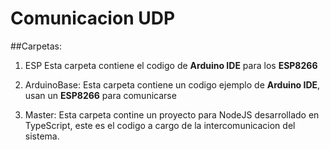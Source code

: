 # Comunicacion UDP
##Carpetas:
  1. ESP
    Esta carpeta contiene el codigo de **Arduino IDE** para los **ESP8266**

  2. ArduinoBase:
    Esta carpeta contiene un codigo ejemplo de **Arduino IDE**, usan un **ESP8266** para comunicarse

  3. Master:
    Esta carpeta contine un proyecto para NodeJS desarrollado en TypeScript, este es el codigo a cargo de la intercomunicacion del sistema.
